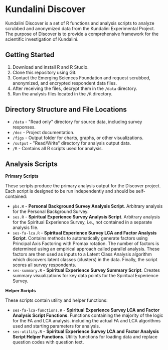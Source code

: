 # Kundalini Discover

Kundalini Discover is a set of R functions and analysis scripts to analyze scrubbed and anonymized data from the Kundalini Experimental Project. The purpose of Discover is to provide a comprehensive framework for the scientific investigation of Kundalini.

## Getting Started

1. Download and install R and R Studio.
2. Clone this repository using Git.
3. Contact the Emerging Sciences Foundation and request scrubbed, anonymized, and encrypted respondent data files. 
4. After receiving the files, decrypt them in the `/data` directory.
5. Run the analysis files located in the `/R` directory.

## Directory Structure and File Locations

- `/data` - "Read only" directory for source data, including survey responses.
- `/doc` - Project documentation.
- `/figs` - Output folder for charts, graphs, or other visualizations.
- `/output` - "Read/Write" directory for analysis output data.
- `/R` - Contains all R scripts used for analysis.

## Analysis Scripts

**Primary Scripts**

These scripts produce the primary analysis output for the Discover project. Each script is designed to be run independently and should be self-contained:

- `pbs.R` - **Personal Background Survey Analysis Script**. Arbitrary analysis for the Personal Background Survey.
- `ses.R` - **Spiritual Experience Survey Analysis Script**. Arbitrary analysis for the Spiritual Experience Survey, i.e., not contained in a separate analysis file.
- `ses-fa-lca.R` -  **Spiritual Experience Survey LCA and Factor Analysis Script**. Contains methods to automatically generate factors using Principal Axis Factoring with Promax rotation. The number of factors is determined using an empirical approach called parallel analysis. These factors are then used as inputs to a Latent Class Analysis algorithm which discovers latent classes (clusters) in the data. Finally, the script scores all survey respondents.
- `ses-summary.R` - **Spiritual Experience Survey Summary Script**. Creates summary visualizations for key data points for the Spiritual Experience Survey.



**Helper Scripts**

These scripts contain utility and helper functions:

- `ses-fa-lca-functions.R` - **Spiritual Experience Survey LCA and Factor Analysis Script Functions**. Functions containing the majority of the logic for the FA and LCA analysis.
including the actual FA and LCA algorithms used and starting parameters for analysis.
- `ses-utility.R` - **Spiritual Experience Survey LCA and Factor Analysis Script Helper Functions**. Utility functions for loading data and replace question codes with question text.